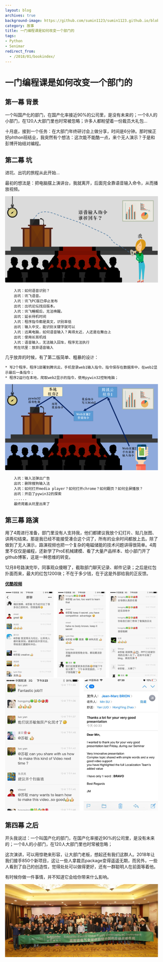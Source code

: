 ```yaml
---
layout: blog
archives: true
background-image: https://github.com/sumin1123/sumin1123.github.io/blob/master/style/images/20180110/20180110GSC.png?raw=true
category: 故事
title: 一门编程课是如何改变一个部门的
tags:
- Python
- Senimar
redirect_from:
  - /2018/01/bookindex/
---
```



# 一门编程课是如何改变一个部门的

## 第一幕 背景

一个叫国产化的部门，在国产化率接近90%的公司里，是没有未来的；一个8人的小部门，在120人大部门里也时常被忽略；许多人都盼望着一份裁员大礼包...

十月底，接到一个任务：在大部门年终研讨会上做分享，时间是6分钟。那时候正好phthon班结业，我突然有个想法：这次能不能酷一点，来个无人演示？于是和彭博开始结对编程。

## 第二幕 坑

进坑、出坑的旅程从此开始...

最初的想法是：把电脑摆上演讲台，我就离开，后面完全靠语音输入命令，从而播放视频。

![](https://github.com/sumin1123/sumin1123.github.io/blob/master/style/images/20180110/20180110plan1.PNG?raw=true)


        入坑：如何语音识别？
        出坑：讯飞语音。
        入坑：讯飞PC版已停止发布
        出坑：出坑论坛找旧版本。
        入坑：讯飞睡眠后，无法唤醒。
        出坑：延长待机时间
        入坑：程序指令都是英文，识别率低
        出坑：输入中文，能识别关键字就可以
        入坑：远离电脑，如何语音输入？离得太近，人还是在舞台上
        出坑：使用长耳机线
        入坑：语音输入，无法输入回车，程序无法执行
        死在坑里：放弃语音输入

几乎放弃的时候，有了第二版简单、粗暴的设计：
    
    * 写2个程序，程序1部署到腾讯云，手机登录web1输入指令，指令保存在数据库中，在web2显示最后一条指令；
    * 程序2运行在本地，爬取web2显示的指令，使用pywin32控制电脑；
    
![](https://github.com/sumin1123/sumin1123.github.io/blob/master/style/images/20180110/20180110plan2.PNG?raw=true)

        入坑：输入法弹出广告
        出坑：删除搜狗输入法
        入坑：如何打开media player？如何打开chrome？如何翻页？如何全屏播放？
        出坑：开启了pywin32的探索
        ......
        最终爬着从坑里出来了

## 第三幕 路演

用了4周进行准备，部门里没有人支持我，他们都建议我放个幻灯片、贴几张图、讲两句结束。那是我已经不能接受凑合这个词了，所有的业余时间都放上去。除了做到了无人演示，路演视频也把一个复杂的电磁储能的技术问题讲得很简单。4周里不仅仅是编程，还新学了ProE机械建模、看了大量产品样本、给小部门开了github博客，这是一种思维的转变。

12月8号路演完毕，同事观众傻眼了，截取部门聊天记录、邮件记录；之后是红包扑面而来，最大的红包1200块；不在于多少钱，在于这是外部给我的正反馈。

[**优酷视频**](http://v.youku.com/v_show/id_XMzIwMjM3NjQxNg==.html?spm=a2h3j.8428770.3416059.1)

![](https://github.com/sumin1123/sumin1123.github.io/blob/master/style/images/20180110/20180110wechart1.PNG?raw=true)
![](https://github.com/sumin1123/sumin1123.github.io/blob/master/style/images/20180110/20180110wechart2.PNG?raw=true)


## 第四幕 之后

开头我说过：一个叫国产化的部门，在国产化率接近90%的公司里，是没有未来的；一个8人的小部门，在120人大部门里也时常被忽略；

这次演讲，可以用惊艳来形容，让大部门老板，想起还有我们这群人。2018年让我们接手850个新项目，这让一些人拿裁员package变得遥遥无期，而另外，一些人看到了自己的创造性，觉得处处可以做得更好，还有一群聪明人在前面等着他。

有时候你做一件事情，并不知道它会给你带来什么影响。

![](https://github.com/sumin1123/sumin1123.github.io/blob/master/style/images/20180110/20180110GSC.png?raw=true)
